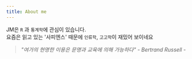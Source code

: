 ```yaml
---
title: About me
---
```


JM은 `R` 과 `통계학`에 관심이 있습니다.   
요즘은 읽고 있는 '사피엔스' 때문에 `인류학`, `고고학`이 재밌어 보이네요

  > *"여가의 현명한 이용은 문명과 교육에 의해 가능하다" - Bertrand Russell -*
